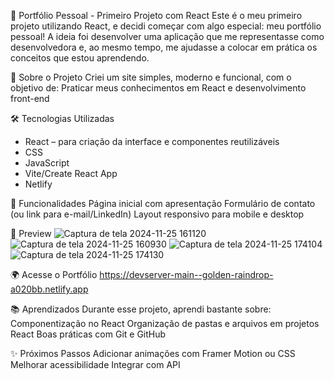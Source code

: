 🌟 Portfólio Pessoal - Primeiro Projeto com React
Este é o meu primeiro projeto utilizando React, e decidi começar com algo especial: meu portfólio pessoal! A ideia foi desenvolver uma aplicação que me representasse como desenvolvedora e, ao mesmo tempo, me ajudasse a colocar em prática os conceitos que estou aprendendo.

🚀 Sobre o Projeto
Criei um site simples, moderno e funcional, com o objetivo de:
Praticar meus conhecimentos em React e desenvolvimento front-end

🛠️ Tecnologias Utilizadas
- React – para criação da interface e componentes reutilizáveis
- CSS
- JavaScript
- Vite/Create React App 
- Netlify

🎯 Funcionalidades
Página inicial com apresentação
Formulário de contato (ou link para e-mail/LinkedIn)
Layout responsivo para mobile e desktop

📸 Preview
![Captura de tela 2024-11-25 161120](https://github.com/user-attachments/assets/d3814e32-e0cf-42e9-952d-a10f881cbf17)
![Captura de tela 2024-11-25 160930](https://github.com/user-attachments/assets/66637b05-b79c-4d8e-be36-b49b273f0b73)
![Captura de tela 2024-11-25 174104](https://github.com/user-attachments/assets/f5984264-5496-4a71-8f82-7593576a9fb6)
![Captura de tela 2024-11-25 174130](https://github.com/user-attachments/assets/b71eaecf-2561-4375-a590-3ee925ec9050)

🌍 Acesse o Portfólio
https://devserver-main--golden-raindrop-a020bb.netlify.app

📚 Aprendizados
Durante esse projeto, aprendi bastante sobre:
Componentização no React
Organização de pastas e arquivos em projetos React
Boas práticas com Git e GitHub

✨ Próximos Passos
Adicionar animações com Framer Motion ou CSS
Melhorar acessibilidade
Integrar com API


